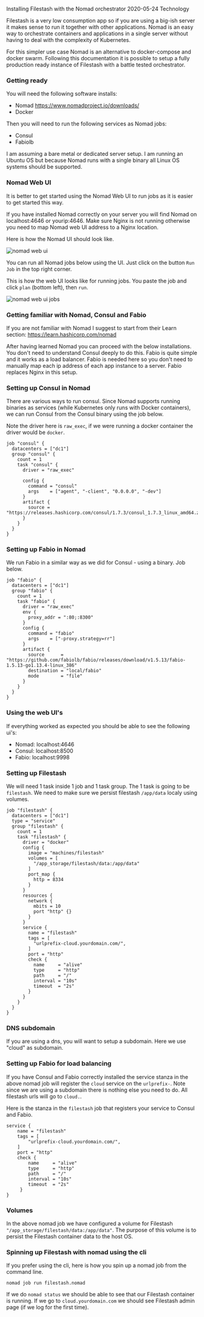 Installing Filestash with the Nomad orchestrator
2020-05-24
Technology


Filestash is a very low consumption app so if you are using a big-ish server it makes sense to run it together with other applications. Nomad is an easy way to orchestrate containers and applications in a single server without having to deal with the complexity of Kubernetes.

For this simpler use case Nomad is an alternative to docker-compose and docker swarm. Following this documentation it is possible to setup a fully production ready instance of Filestash with a battle tested orchestrator.

### Getting ready

You will need the following software installs:

* Nomad https://www.nomadproject.io/downloads/
* Docker

Then you will need to run the following services as Nomad jobs:

* Consul
* Fabiolb

I am assuming a bare metal or dedicated server setup. I am running an Ubuntu OS but because Nomad runs with a single binary all Linux OS systems should be supported.

### Nomad Web UI

It is better to get started using the Nomad Web UI to run jobs as it is easier to get started this way.

If you have installed Nomad correctly on your server you will find Nomad on localhost:4646 or yourip:4646. Make sure Nginx is not running otherwise you need to map Nomad web UI address to a Nginx location.

Here is how the Nomad UI should look like.

![nomad web ui](https://i.ibb.co/71C2GCJ/Capture.png)

You can run all Nomad jobs below using the UI. Just click on the button `Run Job` in the top right corner.

This is how the web UI looks like for running jobs. You paste the job and click `plan` (bottom left), then `run`.

![nomad web ui jobs](https://i.ibb.co/XyytSdp/Capture.png)


### Getting familiar with Nomad, Consul and Fabio

If you are not familiar with Nomad I suggest to start from their Learn section: https://learn.hashicorp.com/nomad

After having learned Nomad you can proceed with the below installations. You don't need to understand Consul deeply to do this. Fabio is quite simple and it works as a load balancer. Fabio is needed here so you don't need to manually map each ip address of each app instance to a server. Fabio replaces Nginx in this setup.

### Setting up Consul in Nomad

There are various ways to run consul. Since Nomad supports running binaries as services (while Kubernetes only runs with Docker containers), we can run Consul from the Consul binary using the job below.

Note the driver here is `raw_exec`, if we were running a docker container the driver would be `docker`.

```
job "consul" {
  datacenters = ["dc1"]
  group "consul" {
    count = 1
    task "consul" {
      driver = "raw_exec"
            
      config {
        command = "consul"
        args    = ["agent", "-client", "0.0.0.0", "-dev"]
      }
      artifact {
        source = "https://releases.hashicorp.com/consul/1.7.3/consul_1.7.3_linux_amd64.zip"
      }
    }
  }
}
```

### Setting up Fabio in Nomad

We run Fabio in a similar way as we did for Consul - using a binary. Job below.

```
job "fabio" {
  datacenters = ["dc1"]
  group "fabio" {
    count = 1
    task "fabio" {
      driver = "raw_exec"
      env {
        proxy_addr = ":80;:8300"
      }
      config {
        command = "fabio"
        args    = ["-proxy.strategy=rr"]
      }
      artifact {
        source      = "https://github.com/fabiolb/fabio/releases/download/v1.5.13/fabio-1.5.13-go1.13.4-linux_386"
        destination = "local/fabio"
        mode        = "file"
      }
    }
  }
}
```

### Using the web UI's

If everything worked as expected you should be able to see the following ui's:

* Nomad: localhost:4646
* Consul: localhost:8500
* Fabio: localhost:9998

### Setting up Filestash

We will need 1 task inside 1 job and 1 task group. The 1 task is going to be `filestash`. We need to make sure we persist filestash `/app/data` localy using volumes.

```
job "filestash" {
  datacenters = ["dc1"]
  type = "service"
  group "filestash" {
    count = 1
    task "filestash" {
      driver = "docker"
      config {
        image = "machines/filestash"
        volumes = [
          "/app_storage/filestash/data:/app/data"
        ]
        port_map {
          http = 8334
        }
      }
      resources {
        network {
          mbits = 10
          port "http" {}
        }
      }
      service {
        name = "filestash"
        tags = [
          "urlprefix-cloud.yourdomain.com/",
        ]
        port = "http"
        check {
          name     = "alive"
          type     = "http"
          path     = "/"
          interval = "10s"
          timeout  = "2s"
        }
      }
    }
  }
}
```

### DNS subdomain

If you are using a dns, you will want to setup a subdomain. Here we use "cloud" as subdomain.

### Setting up Fabio for load balancing

If you have Consul and Fabio correctly installed the service stanza in the above nomad job will register the `cloud` service on the `urlprefix-`. Note since we are using a subdomain there is nothing else you need to do. All filestash urls will go to `cloud.`.

Here is the stanza in the `filestash` job that registers your service to Consul and Fabio.

```
service {
	name = "filestash"
    tags = [
        "urlprefix-cloud.yourdomain.com/",
    ]
    port = "http"
    check {
		name     = "alive"
        type     = "http"
        path     = "/"
        interval = "10s"
        timeout  = "2s"
     }
}
```

###  Volumes 

In the above nomad job we have configured a volume for Filestash `"/app_storage/filestash/data:/app/data"`. The purpose of this volume is to persist the Filestash container data to the host OS.

### Spinning up Filestash with nomad using the cli

If you prefer using the cli, here is how you spin up a nomad job from the command line.

`nomad job run filestash.nomad`

If we do `nomad status` we should be able to see that our Filestash container is running. If we go to `cloud.yourdomain.com` we should see Filestash admin page (if we log for the first time).
